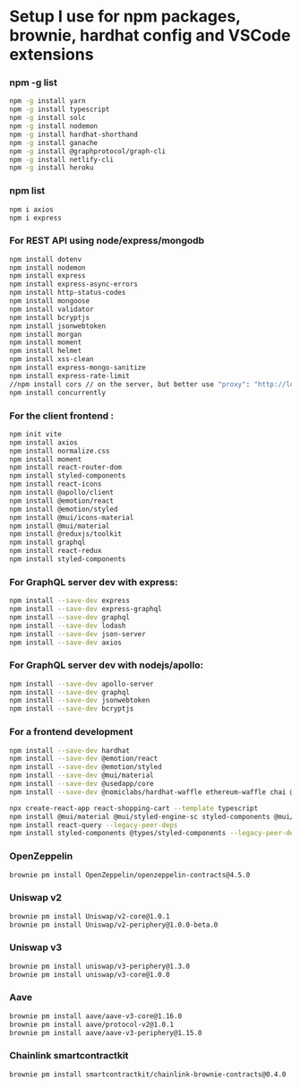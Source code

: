 # Setup I use for npm packages, brownie, hardhat config and VSCode extensions

### npm -g list

```bash
npm -g install yarn
npm -g install typescript
npm -g install solc
npm -g install nodemon
npm -g install hardhat-shorthand
npm -g install ganache
npm -g install @graphprotocol/graph-cli
npm -g install netlify-cli
npm -g install heroku
```

### npm list

```bash
npm i axios
npm i express
```

### For REST API using node/express/mongodb

```bash
npm install dotenv
npm install nodemon
npm install express
npm install express-async-errors
npm install http-status-codes
npm install mongoose
npm install validator
npm install bcryptjs
npm install jsonwebtoken
npm install morgan
npm install moment
npm install helmet
npm install xss-clean
npm install express-mongo-sanitize
npm install express-rate-limit
//npm install cors // on the server, but better use "proxy": "http://localhost:5000" in the package.json on the client
npm install concurrently
```

### For the client frontend :

```bash
npm init vite
npm install axios
npm install normalize.css
npm install moment
npm install react-router-dom
npm install styled-components
npm install react-icons
npm install @apollo/client
npm install @emotion/react
npm install @emotion/styled
npm install @mui/icons-material
npm install @mui/material
npm install @reduxjs/toolkit
npm install graphql
npm install react-redux
npm install styled-components
```

### For GraphQL server dev with express:

```bash
npm install --save-dev express
npm install --save-dev express-graphql
npm install --save-dev graphql
npm install --save-dev lodash
npm install --save-dev json-server
npm install --save-dev axios
```

### For GraphQL server dev with nodejs/apollo:

```bash
npm install --save-dev apollo-server
npm install --save-dev graphql
npm install --save-dev jsonwebtoken
npm install --save-dev bcryptjs
```

### For a frontend development

```bash
npm install --save-dev hardhat
npm install --save-dev @emotion/react
npm install --save-dev @emotion/styled
npm install --save-dev @mui/material
npm install --save-dev @usedapp/core
npm install --save-dev @nomiclabs/hardhat-waffle ethereum-waffle chai @nomiclabs/hardhat-ethers ethers

npx create-react-app react-shopping-cart --template typescript
npm install @mui/material @mui/styled-engine-sc styled-components @mui/icons-material
npm install react-query --legacy-peer-deps
npm install styled-components @types/styled-components --legacy-peer-deps
```

### OpenZeppelin

```bash
brownie pm install OpenZeppelin/openzeppelin-contracts@4.5.0
```

### Uniswap v2

```bash
brownie pm install Uniswap/v2-core@1.0.1
brownie pm install Uniswap/v2-periphery@1.0.0-beta.0
```

### Uniswap v3

```bash
brownie pm install uniswap/v3-periphery@1.3.0
brownie pm install uniswap/v3-core@1.0.0
```

### Aave

```bash
brownie pm install aave/aave-v3-core@1.16.0
brownie pm install aave/protocol-v2@1.0.1
brownie pm install aave/aave-v3-periphery@1.15.0
```

### Chainlink smartcontractkit

```bash
brownie pm install smartcontractkit/chainlink-brownie-contracts@0.4.0
```
